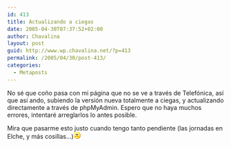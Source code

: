 ```yaml
---
id: 413
title: Actualizando a ciegas
date: 2005-04-30T07:37:52+02:00
author: Chavalina
layout: post
guid: http://www.wp.chavalina.net/?p=413
permalink: /2005/04/30/post-413/
categories:
  - Metaposts
---
```

No sé que co&ntilde;o pasa con mi página que no se ve a través de Telefónica, as&iacute; que as&iacute; ando, subiendo la versión nueva totalmente a ciegas, y actualizando directamente a través de phpMyAdmin. Espero que no haya muchos errores, intentaré arreglarlos lo antes posible.

Mira que pasarme esto justo cuando tengo tanto pendiente (las jornadas en Elche, y más cosillas…)![emo](/imagenes/emoticonos/triste.gif)